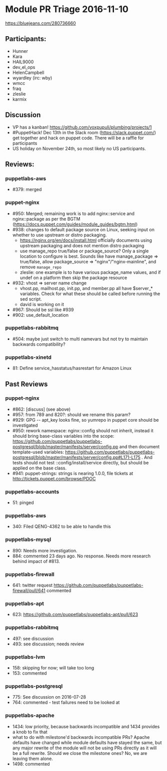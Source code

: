  # Module PR Triage 2016-11-10

https://bluejeans.com/280736660

## Participants:
* Hunner
* Kara
* HAIL9000
* dev_el_ops
* HelenCampbell
* wyardley (irc: wby)
* wmcc
* fraq
* zleslie
* karmix

## Discussion
* VP has a kanban! https://github.com/voxpupuli/plumbing/projects/1
* #PuppetHack! Dec 13th in the Slack room (https://slack.puppet.com/) get together and hack on puppet code. There will be a raffle for participants
* US holiday on November 24th, so most likely no US participants.

## Reviews:
### puppetlabs-aws
* #379: merged

### puppet-nginx
* #950: Merged; remaining work is to add nginx::service and nginx::package as per the BGTM (https://docs.puppet.com/guides/module_guides/bgtm.html)
* #938: changes to default package source on Linux, seeking input on whether to use upstream or distro packaging.
  * https://nginx.org/en/docs/install.html officially documents using upstream packaging and does not mention distro packaging
  * use manage_repo true/false or package_source? Only a single location to configure is best. Sounds like have manage_package => true/false, allow package_source => "nginx"/"nginx-mainline", and remove `manage_repo`
  * zleslie: one example is to have various package_name values, and if undef on a platform then skip the package resource
* #932: vhost => server name change
  * vhost.pp, mailhost.pp, init.pp, and member.pp all have $server_* variables. Check for what these should be called before running the sed script.
  * david is working on it
* #967: Should be ssl like #939
* #902: use_default_location

### puppetlabs-rabbitmq
* #504: maybe just switch to multi namevars but not try to maintain backwards compatibility?

### puppetlabs-xinetd
* 81: Define service_hasstatus/hasrestart for Amazon Linux

## Past Reviews
### puppet-nginx
* #862: [discuss] (see above)
* #957: from 789 and 820?: should we rename this param?
* #929: GPG -- apt_key looks fine, so yumrepo in puppet core should be investigated
* #950: rework namespace: nginx::config should not inherit, instead it should bring base-class variables into the scope: https://github.com/puppetlabs/puppetlabs-postgresql/blob/master/manifests/server/config.pp and then document template-used variables: https://github.com/puppetlabs/puppetlabs-postgresql/blob/master/manifests/server/config.pp#L171-L175 . And tests should not test ::config/install/service directly, but should be applied on the base class.
* #941: puppet-strings: strings is nearing 1.0.0, file tickets at http://tickets.puppet.com/browse/PDOC

### puppetlabs-accounts
* 51: pinged

### puppetlabs-aws
* 340: Filed QENG-4362 to be able to handle this

### puppetlabs-mysql
* 890: Needs more investigation.
* 884: commented 23 days ago. No response. Needs more research behind impact of #813.

### puppetlabs-firewall
* 641: twitter request https://github.com/puppetlabs/puppetlabs-firewall/pull/641 commented

### puppetlabs-apt
* 623: https://github.com/puppetlabs/puppetlabs-apt/pull/623

### puppetlabs-rabbitmq
* 497: see discussion
* 493: see discussion; needs review

### puppetlabs-lvm
* 158: skipping for now; will take too long
* 153: commented

### puppetlabs-postgresql
* 775: See discussion on 2016-07-28
* 764: commented - test failures need to be looked at

### puppetlabs-apache
* 1434: low priority, because backwards incompatible and 1434 provides a knob to fix that
* what to do with milestone'd backwards incompatible PRs? Apache defaults have changed while module defaults have stayed the same, but any major rewrite of the module will not be using PRs directly as it will be a full rewrite. Should we close the milestone ones? No, we are leaving them alone.
* 1498: commented
